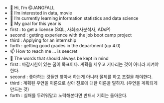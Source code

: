 - 👋 Hi, I’m @JANGFALL
- 👀 I’m interested in data, movie
- 🌱 I’m currently learning information statistics and data science
- 💞️ My goal for this year is 
- first : to get a license (SQL, 사회조사분석사, ADsP)
- second : getting experience with the job boot camp project
- third : Applying for an internship
- forth : getting good grades in the department (up 4.0)
- 📫 How to reach me ... is seecret
- 🔴 The words that should always be kept in mind
- first : 마감시한이 있는 꿈이 목표이다. 계획을 세우고 기다리는 것이 아니라 지켜야한다.
- second : 좋아하는 것들만 찾아서 하는게 아니라 절제를 하고 조절을 해야한다.
- third : 계획된 우연을 이론으로 삼아 진로에 대한 이론을 말하자. (우연을 계획되게 만드는 것)
- forth : 실패를 두려워말고 노력해본다면 반드시 기회는 돌아온다. 
<!---
JANGFALL/JANGFALL is a ✨ special ✨ repository because its `README.md` (this file) appears on your GitHub profile.
You can click the Preview link to take a look at your changes.
--->
